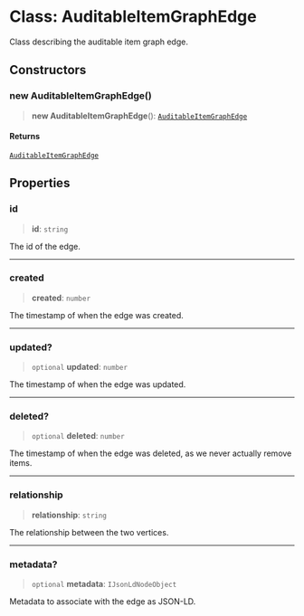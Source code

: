 # Class: AuditableItemGraphEdge

Class describing the auditable item graph edge.

## Constructors

### new AuditableItemGraphEdge()

> **new AuditableItemGraphEdge**(): [`AuditableItemGraphEdge`](AuditableItemGraphEdge.md)

#### Returns

[`AuditableItemGraphEdge`](AuditableItemGraphEdge.md)

## Properties

### id

> **id**: `string`

The id of the edge.

***

### created

> **created**: `number`

The timestamp of when the edge was created.

***

### updated?

> `optional` **updated**: `number`

The timestamp of when the edge was updated.

***

### deleted?

> `optional` **deleted**: `number`

The timestamp of when the edge was deleted, as we never actually remove items.

***

### relationship

> **relationship**: `string`

The relationship between the two vertices.

***

### metadata?

> `optional` **metadata**: `IJsonLdNodeObject`

Metadata to associate with the edge as JSON-LD.
